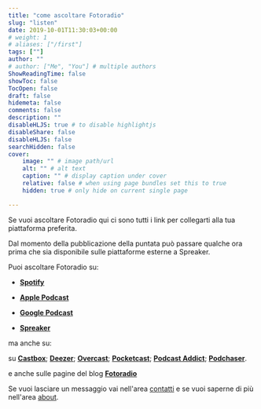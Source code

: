```yaml
---
title: "come ascoltare Fotoradio"
slug: "listen"
date: 2019-10-01T11:30:03+00:00
# weight: 1
# aliases: ["/first"]
tags: [""]
author: ""
# author: ["Me", "You"] # multiple authors
ShowReadingTime: false
showToc: false
TocOpen: false
draft: false
hidemeta: false
comments: false
description: ""
disableHLJS: true # to disable highlightjs
disableShare: false
disableHLJS: false
searchHidden: false
cover:
    image: "" # image path/url
    alt: "" # alt text
    caption: "" # display caption under cover
    relative: false # when using page bundles set this to true
    hidden: true # only hide on current single page

---
```


Se vuoi ascoltare Fotoradio qui ci sono tutti i link per collegarti alla tua piattaforma preferita.

Dal momento della pubblicazione della puntata può passare qualche ora prima che sia disponibile sulle piattaforme esterne a Spreaker.

Puoi ascoltare Fotoradio su:

- <a target="blank" href="https://links.fotoradio.info/spotify">**Spotify**</a>

- <a target="blank" href="https://links.fotoradio.info/apple">**Apple Podcast**</a>

- <a target="blank" href="https://links.fotoradio.info/google">**Google Podcast**</a>

- <a target="blank" href="https://links.fotoradio.info/spreaker">**Spreaker**</a>

ma anche su:

su <a target="blank" href="https://castbox.fm/channel/Fotoradio-un-podcast-sulle-fotografie-id2203635?country=it">**Castbox**</a>; <a target="blank" href="https://www.deezer.com/it/show/419562">**Deezer**</a>; <a target="blank" href="https://overcast.fm/itunes1473090985">**Overcast**</a>; <a target="blank" href="https://pca.st/itunes/1473090985">**Pocketcast**</a>; <a target="blank" href="https://podcastaddict.com/podcast/2413816">**Podcast Addict**</a>; <a target="blank" href="https://www.podchaser.com/podcasts/fotoradio-un-podcast-sulle-fot-894285">**Podchaser**</a>.

e anche sulle pagine del blog <a target="blank" href="/">**Fotoradio**</a>

Se vuoi lasciare un messaggio vai nell'area <a href="/contact/">contatti</a> e se vuoi saperne di più nell'area <a href="/about/">about</a>.
